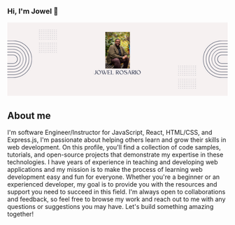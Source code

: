 ### Hi, I'm Jowel 👋

![Jowel](/image/Jowel.png)

About me
---
I'm software Engineer/Instructor for JavaScript, React, HTML/CSS, and Express.js, I'm passionate about helping others learn and grow their skills in web development. On this profile, you'll find a collection of code samples, tutorials, and open-source projects that demonstrate my expertise in these technologies. I have years of experience in teaching and developing web applications and my mission is to make the process of learning web development easy and fun for everyone. Whether you're a beginner or an experienced developer, my goal is to provide you with the resources and support you need to succeed in this field. I'm always open to collaborations and feedback, so feel free to browse my work and reach out to me with any questions or suggestions you may have. Let's build something amazing together!

<!--
**jo-well29/jo-well29** is a ✨ _special_ ✨ repository because its `README.md` (this file) appears on your GitHub profile.

Here are some ideas to get you started:

- 🔭 I’m currently working on ...
- 🌱 I’m currently learning ...
- 👯 I’m looking to collaborate on ...
- 🤔 I’m looking for help with ...
- 💬 Ask me about ...
- 📫 How to reach me: ...
- 😄 Pronouns: ...
- ⚡ Fun fact: ...
-->
